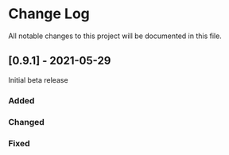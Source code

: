 <!-- 
### Added
 
### Changed
  
- [PROJECTNAME-ZZZZ](http://tickets.projectname.com/browse/PROJECTNAME-ZZZZ)
  PATCH Drupal.org is now used for composer.
 
### Fixed
 
- [PROJECTNAME-TTTT](http://tickets.projectname.com/browse/PROJECTNAME-TTTT)
  PATCH Add logic to runsheet teaser delete to delete corresponding
  schedule cards. -->

# Change Log

All notable changes to this project will be documented in this file.
 
## [0.9.1] - 2021-05-29
  
Initial beta release
 
### Added
 
### Changed
 
### Fixed



  